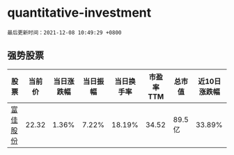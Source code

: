# quantitative-investment

`最后更新时间：2021-12-08 10:49:29 +0800`

## 强势股票

|股票|当前价|当日涨跌幅|当日振幅|当日换手率|市盈率TTM|总市值|近10日涨跌幅|
|----|----|----|----|----|----|----|----|
|[富佳股份](https://xueqiu.com/S/SH603219)|22.32|1.36%|7.22%|18.19%|34.52|89.5亿|33.89%|
